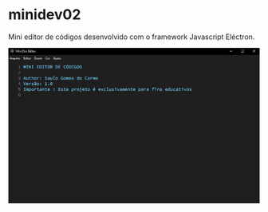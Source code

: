 # minidev02
Mini editor de códigos desenvolvido com o framework Javascript Eléctron.


![](printminidev002.png)

